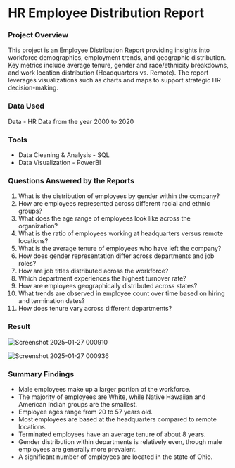 # HR Employee Distribution Report

### Project Overview

This project is an Employee Distribution Report providing insights into workforce demographics, employment trends, and geographic distribution. Key metrics include average tenure, gender and race/ethnicity breakdowns, and work location distribution (Headquarters vs. Remote). The report leverages visualizations such as charts and maps to support strategic HR decision-making.

### Data Used
Data - HR Data from the year 2000 to 2020

### Tools
- Data Cleaning & Analysis - SQL
- Data Visualization - PowerBI

### Questions Answered by the Reports
1. What is the distribution of employees by gender within the company?
2. How are employees represented across different racial and ethnic groups?
3. What does the age range of employees look like across the organization?
4. What is the ratio of employees working at headquarters versus remote locations?
5. What is the average tenure of employees who have left the company?
6. How does gender representation differ across departments and job roles?
7. How are job titles distributed across the workforce?
8. Which department experiences the highest turnover rate?
9. How are employees geographically distributed across states?
10. What trends are observed in employee count over time based on hiring and termination dates?
11. How does tenure vary across different departments?

### Result

![Screenshot 2025-01-27 000910](https://github.com/user-attachments/assets/2bd72a0d-5e8d-4a37-9aa9-349660d1a356)

![Screenshot 2025-01-27 000936](https://github.com/user-attachments/assets/b143fd47-fc18-4a28-9aa0-c5f94fdbc0cd)

### Summary Findings
- Male employees make up a larger portion of the workforce.
- The majority of employees are White, while Native Hawaiian and American Indian groups are the smallest.
- Employee ages range from 20 to 57 years old.
- Most employees are based at the headquarters compared to remote locations.
- Terminated employees have an average tenure of about 8 years.
- Gender distribution within departments is relatively even, though male employees are generally more prevalent.
- A significant number of employees are located in the state of Ohio.
  
